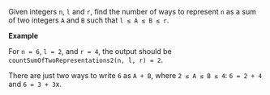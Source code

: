 Given integers `n`, `l` and `r`, find the number of ways to represent `n` as a sum of two integers `A` and `B` such that `l ≤ A ≤ B ≤ r`.

**Example**

For `n = 6`, `l = 2`, and `r = 4`, the output should be
`countSumOfTwoRepresentations2(n, l, r) = 2`.

There are just two ways to write `6` as `A + B`, where `2 ≤ A ≤ B ≤ 4`: `6 = 2 + 4` and `6 = 3 + 3`x.